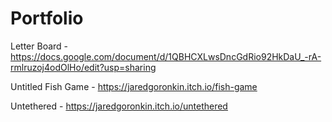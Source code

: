 # Portfolio
Letter Board - https://docs.google.com/document/d/1QBHCXLwsDncGdRio92HkDaU_-rA-rmlruzoj4odOlHo/edit?usp=sharing

Untitled Fish Game - https://jaredgoronkin.itch.io/fish-game

Untethered - https://jaredgoronkin.itch.io/untethered
